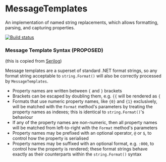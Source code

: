 
# MessageTemplates

An implementation of named string replacements, which allows formatting, parsing, and capturing properties.

[![Build status](https://ci.appveyor.com/api/projects/status/i0y2e205vask3425?svg=true)](https://ci.appveyor.com/project/adamchester/messagetemplates)

### Message Template Syntax (PROPOSED)
(this is copied from [Serilog](https://github.com/serilog/serilog/wiki/Writing-Log-Events))

Message templates are a superset of standard .NET format strings, so any format string acceptable to `string.Format()` will also be correctly processed by `MessageTemplates`.

* Property names are written between `{` and `}` brackets
* Brackets can be escaped by doubling them, e.g. `{{` will be rendered as `{`
* Formats that use numeric property names, like `{0}` and `{1}` exclusively, will be matched with the `Format` method's parameters by treating the property names as indexes; this is identical to `string.Format()`'s behaviour
* If any of the property names are non-numeric, then all property names will be matched from left-to-right with the `Format` method's parameters
* Property names may be prefixed with an optional operator, `@` or `$`, to control how the property is serialised
* Property names may be suffixed with an optional format, e.g. `:000`, to control how the property is rendered; these format strings behave exactly as their counterparts within the `string.Format()` syntax
